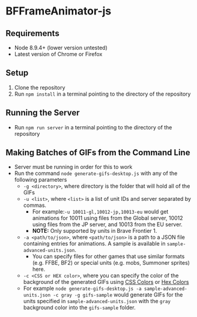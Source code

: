 # BFFrameAnimator-js

## Requirements
* Node 8.9.4+ (lower version untested)
* Latest version of Chrome or Firefox

## Setup

1. Clone the repository
2. Run `npm install` in a terminal pointing to the directory of the repository

## Running the Server
* Run `npm run server` in a terminal pointing to the directory of the repository

## Making Batches of GIFs from the Command Line

* Server must be running in order for this to work
* Run the command `node generate-gifs-desktop.js` with any of the following parameters
  * `-g <directory>`, where directory is the folder that will hold all of the GIFs
  * `-u <list>`, where `<list>` is a list of unit IDs and server separated by commas.
    * For example:`-u 10011-gl,10012-jp,10013-eu` would get animations for 10011 using files from the Global server, 10012 using files from the JP server, and 10013 from the EU server.
    * **NOTE:** Only supported by units in Brave Frontier 1.
  * `-a <path/to/json>`, where `<path/to/json>` is a path to a JSON file containing entries for animations. A sample is available in `sample-advanced-units.json`.
    * You can specify files for other games that use similar formats (e.g. FFBE, BF2) or special units (e.g. mobs, Summoner sprites) here.
  * `-c <CSS or HEX color>`, where you can specify the color of the background of the generated GIFs using [CSS Colors](https://www.w3schools.com/cssref/css_colors.asp) or [Hex Colors](https://www.w3schools.com/colors/colors_hexadecimal.asp)
  * For example `node generate-gifs-desktop.js -a sample-advanced-units.json -c gray -g gifs-sample` would generate GIFs for the units specified in `sample-advanced-units.json` with the `gray` background color into the `gifs-sample` folder.
